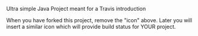 Ultra simple Java Project meant for a Travis introduction

When you have forked this project, remove the "icon" above. Later you will insert a similar icon which will provide build status for YOUR project.
